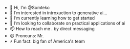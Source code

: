 - 👋 Hi, I’m @Somteko
- 👀 I’m interested in introxuction to generative ai...
- 🌱 I’m currently learning how to get started
- 💞️ I’m looking to collaborate on practical applications of ai
- 📫 How to reach me . by direct messaging 
- 😄 Pronouns: Mr.
- ⚡ Fun fact: big fan of America's team

<!---
Somteko/Somteko is a ✨ special ✨ repository because its `README.md` (this file) appears on your GitHub profile.
You can click the Preview link to take a look at your changes.
--->

